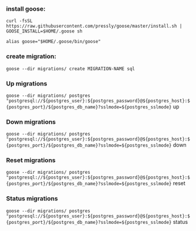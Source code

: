 ### install goose:
```
curl -fsSL https://raw.githubusercontent.com/pressly/goose/master/install.sh | GOOSE_INSTALL=$HOME/.goose sh

alias goose="$HOME/.goose/bin/goose"
```

### create migration:
`goose --dir migrations/ create MIGRATION-NAME sql`

### Up migrations
`goose --dir migrations/ postgres "postgresql://${postgres_user}:${postgres_password}@${postgres_host}:${postgres_port}/${postgres_db_name}?sslmode=${postgres_sslmode}` up

### Down migrations
`goose --dir migrations/ postgres "postgresql://${postgres_user}:${postgres_password}@${postgres_host}:${postgres_port}/${postgres_db_name}?sslmode=${postgres_sslmode}` down

### Reset migrations
`goose --dir migrations/ postgres "postgresql://${postgres_user}:${postgres_password}@${postgres_host}:${postgres_port}/${postgres_db_name}?sslmode=${postgres_sslmode}` reset

### Status migrations
`goose --dir migrations/ postgres "postgresql://${postgres_user}:${postgres_password}@${postgres_host}:${postgres_port}/${postgres_db_name}?sslmode=${postgres_sslmode}` status